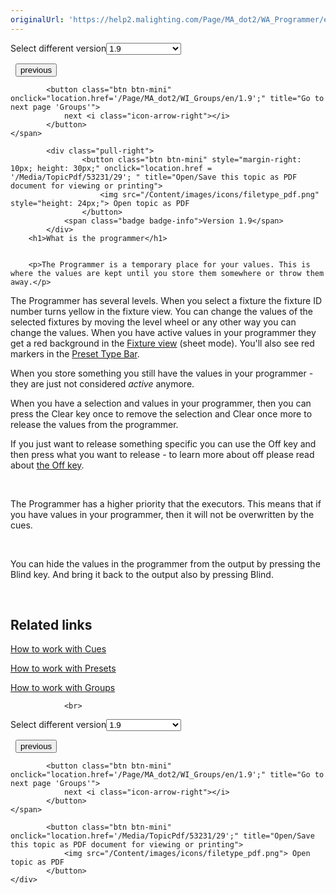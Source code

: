 ```yaml
---
originalUrl: 'https://help2.malighting.com/Page/MA_dot2/WA_Programmer/en/1.9'
---
```


<div class="topic-navigation">

<div class="pull-right">
	<span class="pull-left">


<div class="pull-left">
<form action="/Topic/SetCurrentVersionNumber" class="form-inline" id="frmTagSelector" method="post">	<span class="form-mini">
		<div class="input-prepend"><span class="add-on">Select different version</span><select autocomplete="off" id="versionNumberId" name="versionNumberId" onchange="$(this).closest('#frmTagSelector').submit();" style="width: 120px;"><option value="">- latest -</option>
<option value="3">1.1</option>
<option value="7">1.2</option>
<option value="12">1.3</option>
<option value="16">1.5</option>
<option selected="selected" value="29">1.9</option>
</select></div>
		<input data-val="true" data-val-number="The field Int32 must be a number." data-val-required="The Int32 field is required." id="ProductId" name="ProductId" type="hidden" value="7">
		<input id="CurrentGuid" name="CurrentGuid" type="hidden" value="e740a39c-ef36-4081-9014-59e0a288711c">
	</span>
</form></div>&nbsp;	</span>
	<span class="pull-right" style="white-space: nowrap;">
			<button class="btn btn-mini" onclick="location.href='/Page/MA_dot2/background_colors/en/1.9'; " title="Go to previous page 'Background'">
				<i class="icon-arrow-left"></i> previous
			</button>

			<button class="btn btn-mini" onclick="location.href='/Page/MA_dot2/WI_Groups/en/1.9';" title="Go to next page 'Groups'">
				next <i class="icon-arrow-right"></i> 
			</button>
	</span>
</div>
<div class="clear-fix" style="margin-bottom: 10px"></div>
</div>

		
			<div class="pull-right">
					<button class="btn btn-mini" style="margin-right: 10px; height: 30px;" onclick="location.href = '/Media/TopicPdf/53231/29'; " title="Open/Save this topic as PDF document for viewing or printing">
						<img src="/Content/images/icons/filetype_pdf.png" style="height: 24px;"> Open topic as PDF
					</button>
				<span class="badge badge-info">Version 1.9</span>
			</div>
		<h1>What is the programmer</h1>


		<p>The Programmer is a temporary place for your values. This is where the values are kept until you store them somewhere or throw them away.</p>

<p>The Programmer has several levels. When you select a fixture the fixture ID number turns yellow in the fixture view. You can change the values of the selected fixtures by moving the level wheel or any other way you can change the values. When you have active values in your programmer they get a red background in the <a href="/Topic/989f0b88-de3d-4818-8c0b-a69fa90b2106">Fixture view</a>&nbsp;(sheet mode). You'll also see red markers in the <a href="/Topic/60e350ef-d825-4072-a644-ed2430d82522">Preset Type Bar</a>.</p>

<p>When you store something you still have the values in your programmer - they are just not considered&nbsp;<em>active</em> anymore.</p>

<p>When you have a selection and values in your programmer, then you can press the <span class="hardkey">Clear</span> key once to remove the selection and <span class="hardkey">Clear</span> once more to release the values from the programmer.</p>

<p>If you just want to release something specific you can use the <span class="hardkey">Off</span> key and then press what you want to release - to learn more about off please read about <a href="/Topic/f7692aed-c136-434a-b6a3-c3630dec98b5">the Off key</a>.</p>

<p>&nbsp;</p>

<p>The Programmer has a higher priority that the executors. This means that if you have values in your programmer, then it will not be overwritten by the cues.</p>

<p>&nbsp;</p>

<p>You can hide the values in the programmer from the output by pressing the <span class="hardkey">Blind</span> key. And bring it back to the output also by pressing <span class="hardkey">Blind</span>.</p>

<p>&nbsp;</p>

<a name="toc_header_anchor_1" id="toc_header_anchor_1" class="topic-toc-item"></a><h2>Related links</h2>

<p><a href="/Topic/511081dd-5ffb-4aaa-8d09-a0859b0d0a19">How to work with Cues</a></p>

<p><a href="/Topic/1d3c4f8d-0d36-44da-9f6d-fa91f0db3024">How to work with Presets</a></p>

<p><a href="/Topic/162faa77-fe3d-4fa8-8ea7-c96ad5f6af21">How to work with Groups</a></p>


				<br>
<div class="topic-navigation">

<div class="pull-right">
	<span class="pull-left">


<div class="pull-left">
<form action="/Topic/SetCurrentVersionNumber" class="form-inline" id="frmTagSelector" method="post">	<span class="form-mini">
		<div class="input-prepend"><span class="add-on">Select different version</span><select autocomplete="off" id="versionNumberId" name="versionNumberId" onchange="$(this).closest('#frmTagSelector').submit();" style="width: 120px;"><option value="">- latest -</option>
<option value="3">1.1</option>
<option value="7">1.2</option>
<option value="12">1.3</option>
<option value="16">1.5</option>
<option selected="selected" value="29">1.9</option>
</select></div>
		<input data-val="true" data-val-number="The field Int32 must be a number." data-val-required="The Int32 field is required." id="ProductId" name="ProductId" type="hidden" value="7">
		<input id="CurrentGuid" name="CurrentGuid" type="hidden" value="e740a39c-ef36-4081-9014-59e0a288711c">
	</span>
</form></div>&nbsp;	</span>
	<span class="pull-right" style="white-space: nowrap;">
			<button class="btn btn-mini" onclick="location.href='/Page/MA_dot2/background_colors/en/1.9'; " title="Go to previous page 'Background'">
				<i class="icon-arrow-left"></i> previous
			</button>

			<button class="btn btn-mini" onclick="location.href='/Page/MA_dot2/WI_Groups/en/1.9';" title="Go to next page 'Groups'">
				next <i class="icon-arrow-right"></i> 
			</button>
	</span>
</div>
	<div class="clear-fix"></div>
	<div class="pull-right">
	
			<button class="btn btn-mini" onclick="location.href='/Media/TopicPdf/53231/29';" title="Open/Save this topic as PDF document for viewing or printing">
				<img src="/Content/images/icons/filetype_pdf.png"> Open topic as PDF
			</button>
	</div>
<div class="clear-fix" style="margin-bottom: 10px"></div>
</div>

	
